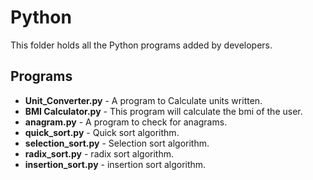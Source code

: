 # Python

  This folder holds all the Python programs added by developers.


## Programs

- **Unit_Converter.py** - A program to Calculate units written.
- **BMI Calculator.py** - This program will calculate the bmi of the user.
- **anagram.py** - A program to check for anagrams.
- **quick_sort.py** - Quick sort algorithm.
- **selection_sort.py** - Selection sort algorithm.
- **radix_sort.py** - radix sort algorithm.
- **insertion_sort.py** - insertion sort algorithm.
